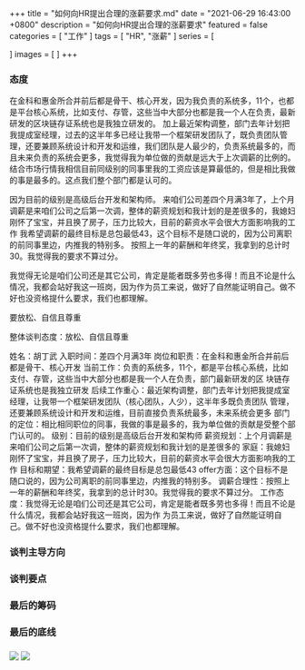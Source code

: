 +++
title = "如何向HR提出合理的涨薪要求.md"
date = "2021-06-29 16:43:00 +0800"
description = "如何向HR提出合理的涨薪要求"
featured = false
categories = [
"工作"
]
tags = [
"HR", "涨薪"
]
series = [

]
images = [
]
+++

### 态度
在金科和惠金所合并前后都是骨干、核心开发，因为我负责的系统多，11个，也都是平台核心系统，比如支付、存管，这些当中大部分也都是我一个人在负责，最新研发的区块链存证系统也是我独立研发的。
加上最近架构调整，部门去年计划把我提成室经理，过去的这半年多已经让我带一个框架研发团队了，既负责团队管理，还要兼顾系统设计和开发和运维，我们团队是人最少的，负责系统最多的，而且未来负责的系统会更多，我觉得我为单位做的贡献是远大于上次调薪的比例的。
结合市场行情我相信目前同级别的同事里我的工资应该是算最低的，但是相比我做的事是最多的。这点我们整个部门都是认可的。

因为目前的级别是高级后台开发和架构师。
来咱们公司差四个月满3年了，上个月调薪是来咱们公司之后第一次调，整体的薪资规划和我计划的是差很多的，我媳妇刚怀了宝宝，并且换了房子，压力比较大，目前的薪资水平会很大方面影响我的工作
我希望调薪的最终目标是总包最低43，这个目标不是随口说的，因为公司离职的前同事里边，内推我的特别多。
按照上一年的薪酬和年终奖，我拿到的总计时30。我觉得我的要求不算过分。

我觉得无论是咱们公司还是其它公司，肯定是能者既多劳也多得！而且不论是什么情况，我都会站好我这一班岗，因为作为员工来说，做好了自然能证明自己。做不好也没资格提什么要求，我们也都理解。


要放松、自信且尊重

整体谈判态度：放松、自信且尊重

姓名：胡丁武
入职时间：差四个月满3年
岗位和职责：在金科和惠金所合并前后都是骨干、核心开发
当前工作：负责的系统多，11个，都是平台核心系统，比如支付、存管，这些当中大部分也都是我一个人在负责，部门最新研发的区  块链存证系统也是我独立研发
后续工作重心：最近架构调整，部门去年计划把我提成室经理，让我带一个框架研发团队（核心团队，人少），这半年多既负责团队  管理，还要兼顾系统设计和开发和运维，目前直接负责系统最多，未来系统会更多
部门的定位：相比相同职位的同事，我做的事是最多的，我为单位做的贡献是受整个部门认可的。
级别：目前的级别是高级后台开发和架构师
薪资规划：上个月调薪是来咱们公司之后第一次调，整体的薪资规划和我计划的是差很多的
家庭：我媳妇刚怀了宝宝，并且换了房子，压力比较大，目前的薪资水平会很大方面影响我的工作
目标和期望：我希望调薪的最终目标是总包最低43
offer方面：这个目标不是随口说的，因为公司离职的前同事里边，内推我的特别多。
调薪合理性：按照上一年的薪酬和年终奖，我拿到的总计时30。我觉得我的要求不算过分。
工作态度：我觉得无论是咱们公司还是其它公司，肯定是能者既多劳也多得！而且不论是什么情况，我都会站好我这一班岗，因为作  为员工来说，做好了自然能证明自己。做不好也没资格提什么要求，我们也都理解。

### 谈判主导方向

### 谈判要点

### 最后的筹码

### 最后的底线

###
![](images/351620788399_.pic_hd.jpg)
![](images/361620802967_.pic_hd.jpg)